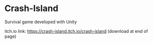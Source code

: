 # Crash-Island
 Survival game developed with Unity

itch.io link: https://crash-island.itch.io/crash-island (download at end of page)
